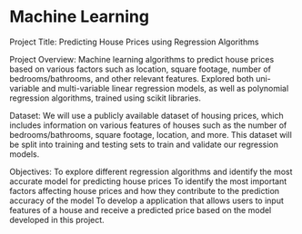 # Machine Learning

Project Title: Predicting House Prices using Regression Algorithms

Project Overview: Machine learning algorithms to predict house prices based on various factors such as location, square footage, number of bedrooms/bathrooms, and other relevant features. Explored both uni-variable and multi-variable linear regression models, as well as polynomial regression algorithms, trained using scikit libraries.

Dataset: We will use a publicly available dataset of housing prices, which includes information on various features of houses such as the number of bedrooms/bathrooms, square footage, location, and more. This dataset will be split into training and testing sets to train and validate our regression models.

Objectives:
To explore different regression algorithms and identify the most accurate model for predicting house prices
To identify the most important factors affecting house prices and how they contribute to the prediction accuracy of the model
To develop a application that allows users to input features of a house and receive a predicted price based on the model developed in this project.
